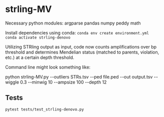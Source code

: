 # strling-MV

Necessary python modules:
argparse
pandas
numpy
peddy
math


Install dependencies using conda:
`conda env create environment.yml`  
`conda activate strling-denovo`

Utilizing STRling output as input, code now counts amplifications over bp threshold and determines Mendelian status (matched to parents, violation, etc.) at a certain depth threshold.

Command line might look something like:

python strling-MV.py --outliers STRs.tsv --ped file.ped --out output.tsv --wiggle 0.3 --minwig 10 --ampsize 100 --depth 12

## Tests
`pytest tests/test_strling-denovo.py`
